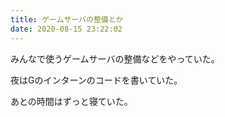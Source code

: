 ```yaml
---
title: ゲームサーバの整備とか
date: 2020-08-15 23:22:02
---
```


みんなで使うゲームサーバの整備などをやっていた。

夜はGのインターンのコードを書いていた。

あとの時間はずっと寝ていた。
